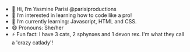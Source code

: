 - 👋 Hi, I’m Yasmine Parisi @parisiproductions
- 👀 I’m interested in learning how to code like a pro!
- 🌱 I’m currently learning: Javascript, HTML and CSS.
- 😄 Pronouns: She/her
- ⚡ Fun fact: I have 3 cats, 2 sphynxes and 1 devon rex. I'm what they call a 'crazy catlady'!

<!---
parisiproductions/parisiproductions is a ✨ special ✨ repository because its `README.md` (this file) appears on your GitHub profile.
You can click the Preview link to take a look at your changes.
--->
